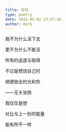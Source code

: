 ```yaml
---
title: 仅仅
type: poetry
date: 2015-05-02 13:47:16
author: Herb
---
```

我不为什么活下去

更不为什么不能活

所有的追逐与取得

不过是燃烧自己时

顺便放出的光和热

——无关张扬

我仅仅是想

对比与上一刻的能量

能有所不一样